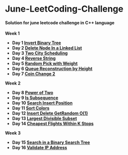# June-LeetCoding-Challenge

#### Solution for june leetcode challenge in C++ language

**Week 1**
  * **Day 1 [Invert Binary Tree](https://github.com/nishantprajapati123/June-LeetCoding-Challenge/blob/master/Week%201/InvertBinaryTree.cpp)**
  * **Day 2 [Delete Node In a Linked List](https://github.com/nishantprajapati123/June-LeetCoding-Challenge/blob/master/Week%201/DeleteNodeInALinkedList.cpp)**
  * **Day 3 [Two City Scheduling](https://github.com/nishantprajapati123/June-LeetCoding-Challenge/blob/master/Week%201/TwoCityScheduling.cpp)**
 * **Day 4 [Reverse String](https://github.com/nishantprajapati123/June-LeetCoding-Challenge/blob/master/Week%201/ReverseString.cpp)**
 * **Day 5 [Random Pick with Weight](https://github.com/nishantprajapati123/June-LeetCoding-Challenge/blob/master/Week%201/RandomPickWithWeight.cpp)**
 * **Day 6 [Queue Reconstruction by Height](https://github.com/nishantprajapati123/June-LeetCoding-Challenge/blob/master/Week%201/QueueReconstructionByHeight.cpp)**
 * **Day 7 [Coin Change 2](https://github.com/nishantprajapati123/June-LeetCoding-Challenge/blob/master/Week%201/CoinChange2.cpp)**
 
**Week 2**
  * **Day 8 [Power of Two](https://github.com/nishantprajapati123/June-LeetCoding-Challenge/blob/master/Week%202/PowerOfTwo.cpp)** 
  * **Day 9 [Is Subsequence](https://github.com/nishantprajapati123/June-LeetCoding-Challenge/blob/master/Week%202/IsSubsequence.cpp)**
  * **Day 10 [Search Insert Position](https://github.com/nishantprajapati123/June-LeetCoding-Challenge/blob/master/Week%202/SearchInsertPosition.cpp)**
 * **Day 11 [Sort Colors](https://github.com/nishantprajapati123/June-LeetCoding-Challenge/blob/master/Week%202/SortColors.cpp)**
 * **Day 12 [Insert Delete GetRandom O(1)](https://github.com/nishantprajapati123/June-LeetCoding-Challenge/blob/master/Week%202/InsertDeleteGetRandom.cpp)**
 * **Day 13 [Largest Divisible Subset](https://github.com/nishantprajapati123/June-LeetCoding-Challenge/blob/master/Week%202/LargestDivisibleSubset.cpp)**
 * **Day 14 [Cheapest Flights Within K Stops](https://github.com/nishantprajapati123/June-LeetCoding-Challenge/blob/master/Week%202/CheapestFlightsWithinKStops.cpp)**

**Week 3**
 * **Day 15 [Search in a Binary Search Tree](https://github.com/nishantprajapati123/June-LeetCoding-Challenge/blob/master/Week%203/SearchInABinarySearchTree.cpp)**
 * **Day 16 [Validate IP Address](https://github.com/nishantprajapati123/June-LeetCoding-Challenge/blob/master/Week%203/ValidateIPAddress.cpp)**
